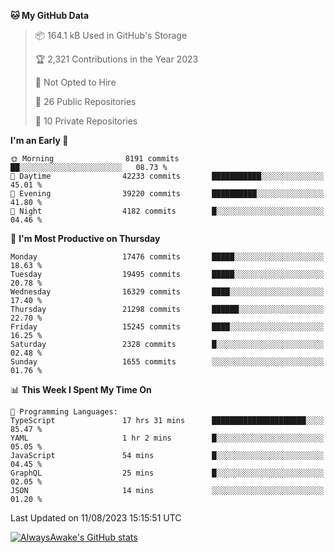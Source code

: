 <!--START_SECTION:waka-->
**🐱 My GitHub Data** 

> 📦 164.1 kB Used in GitHub's Storage 
 > 
> 🏆 2,321 Contributions in the Year 2023
 > 
> 🚫 Not Opted to Hire
 > 
> 📜 26 Public Repositories 
 > 
> 🔑 10 Private Repositories 
 > 
**I'm an Early 🐤** 

```text
🌞 Morning                8191 commits        ██░░░░░░░░░░░░░░░░░░░░░░░   08.73 % 
🌆 Daytime                42233 commits       ███████████░░░░░░░░░░░░░░   45.01 % 
🌃 Evening                39220 commits       ██████████░░░░░░░░░░░░░░░   41.80 % 
🌙 Night                  4182 commits        █░░░░░░░░░░░░░░░░░░░░░░░░   04.46 % 
```
📅 **I'm Most Productive on Thursday** 

```text
Monday                   17476 commits       █████░░░░░░░░░░░░░░░░░░░░   18.63 % 
Tuesday                  19495 commits       █████░░░░░░░░░░░░░░░░░░░░   20.78 % 
Wednesday                16329 commits       ████░░░░░░░░░░░░░░░░░░░░░   17.40 % 
Thursday                 21298 commits       ██████░░░░░░░░░░░░░░░░░░░   22.70 % 
Friday                   15245 commits       ████░░░░░░░░░░░░░░░░░░░░░   16.25 % 
Saturday                 2328 commits        █░░░░░░░░░░░░░░░░░░░░░░░░   02.48 % 
Sunday                   1655 commits        ░░░░░░░░░░░░░░░░░░░░░░░░░   01.76 % 
```


📊 **This Week I Spent My Time On** 

```text
💬 Programming Languages: 
TypeScript               17 hrs 31 mins      █████████████████████░░░░   85.47 % 
YAML                     1 hr 2 mins         █░░░░░░░░░░░░░░░░░░░░░░░░   05.05 % 
JavaScript               54 mins             █░░░░░░░░░░░░░░░░░░░░░░░░   04.45 % 
GraphQL                  25 mins             █░░░░░░░░░░░░░░░░░░░░░░░░   02.05 % 
JSON                     14 mins             ░░░░░░░░░░░░░░░░░░░░░░░░░   01.20 % 
```


 Last Updated on 11/08/2023 15:15:51 UTC
<!--END_SECTION:waka-->

[![AlwaysAwake's GitHub stats](https://github-readme-stats.vercel.app/api?username=AlwaysAwake&show_icons=true&theme=github_dark&count_private=true)](https://github.com/AlwaysAwake/AlwaysAwake)
